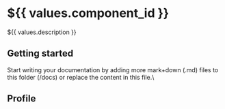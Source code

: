 # ${{ values.component_id }}

${{ values.description }}


## Getting started

Start writing your documentation by adding more mark+down (.md) files to this
folder (/docs) or replace the content in this file.\

## Profile